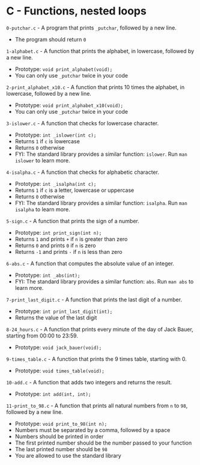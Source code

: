# C - Functions, nested loops

`0-putchar.c` - A program that prints `_putchar`, followed by a new line.
- The program should return `0`

`1-alphabet.c` - A function that prints the alphabet, in lowercase, followed by a new line.
- Prototype: `void print_alphabet(void);`
- You can only use `_putchar` twice in your code

`2-print_alphabet_x10.c` - A function that prints 10 times the alphabet, in lowercase, followed by a new line.
- Prototype: `void print_alphabet_x10(void);`
- You can only use `_putchar` twice in your code

`3-islower.c` - A function that checks for lowercase character.
- Prototype: `int _islower(int c);`
- Returns `1` if `c` is lowercase
- Returns `0` otherwise
- FYI: The standard library provides a similar function: `islower`. Run `man islower` to learn more.

`4-isalpha.c` - A function that checks for alphabetic character.
- Prototype: `int _isalpha(int c);`
- Returns `1` if `c` is a letter, lowercase or uppercase
- Returns `0` otherwise
- FYI: The standard library provides a similar function: `isalpha`. Run `man isalpha` to learn more.

`5-sign.c` - A function that prints the sign of a number.
- Prototype: `int print_sign(int n);`
- Returns `1` and prints `+` if `n` is greater than zero
- Returns `0` and prints `0` if `n` is zero
- Returns `-1` and prints `-` if `n` is less than zero

`6-abs.c` - A function that computes the absolute value of an integer.
- Prototype: `int _abs(int);`
- FYI: The standard library provides a similar function: `abs`. Run `man abs` to learn more.

`7-print_last_digit.c` - A function that prints the last digit of a number.
- Prototype: `int print_last_digit(int);`
- Returns the value of the last digit

`8-24_hours.c` - A function that prints every minute of the day of Jack Bauer, starting from 00:00 to 23:59.
- Prototype: `void jack_bauer(void);`

`9-times_table.c` - A function that prints the 9 times table, starting with 0.
- Prototype: `void times_table(void);`

`10-add.c` - A function that adds two integers and returns the result.
- Prototype: `int add(int, int);`

`11-print_to_98.c` - A function that prints all natural numbers from `n` to `98`, followed by a new line.
- Prototype: `void print_to_98(int n);`
- Numbers must be separated by a comma, followed by a space
- Numbers should be printed in order
- The first printed number should be the number passed to your function
- The last printed number should be `98`
- You are allowed to use the standard library
